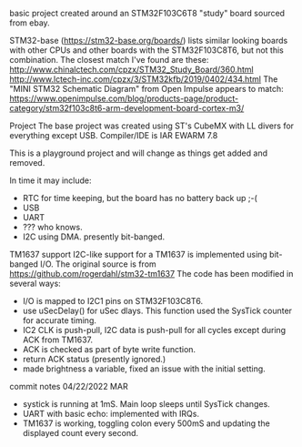 basic project created around an STM32F103C6T8 "study" board sourced from ebay.

STM32-base (https://stm32-base.org/boards/) lists similar looking boards with other CPUs and other boards with the STM32F103C8T6, but not this combination.
The closest match I've found are these:
  http://www.chinalctech.com/cpzx/STM32_Study_Board/360.html
  http://www.lctech-inc.com/cpzx/3/STM32kfb/2019/0402/434.html
The "MINI STM32 Schematic Diagram" from Open Impulse appears to match:
  https://www.openimpulse.com/blog/products-page/product-category/stm32f103c8t6-arm-development-board-cortex-m3/

Project
The base project was created using ST's CubeMX with LL divers for everything except USB.
Compiler/IDE is IAR EWARM 7.8

This is a playground project and will change as things get added and removed.

In time it may include:
- RTC for time keeping, but the board has no battery back up ;-(
- USB
- UART
- ??? who knows.
- I2C using DMA. presently bit-banged.

TM1637 support
I2C-like support for a TM1637 is implemented using bit-banged I/O.
The original source is from https://github.com/rogerdahl/stm32-tm1637
The code has been modified in several ways:
- I/O is mapped to I2C1 pins on STM32F103C8T6.
- use uSecDelay() for uSec dlays. This function used the SysTick counter for accurate timing.
- IC2 CLK is push-pull, I2C data is push-pull for all cycles except during ACK from TM1637.
- ACK is checked as part of byte write function.
- return ACK status (presently ignored.)
- made brightness a variable, fixed an issue with the initial setting.

commit notes
04/22/2022 MAR
- systick is running at 1mS. Main loop sleeps until SysTick changes.
- UART with basic echo: implemented with IRQs.
- TM1637 is working, toggling colon every 500mS and updating the displayed count every second.
